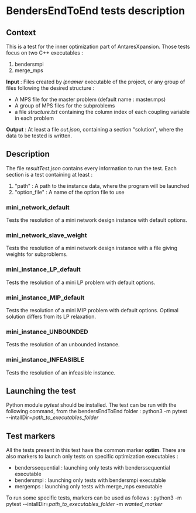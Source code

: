 # BendersEndToEnd tests description

## Context

This is a test for the inner optimization part of AntaresXpansion. Those tests focus on two C++ executables :

1. bendersmpi
2. merge_mps

**Input** : Files created by *lpnamer* executable of the project, or any group of files following the desired structure :

* A MPS file for the master problem (default name : master.mps)
* A group of MPS files for the subproblems
* a file *structure.txt* containing the column index of each coupling variable in each problem

**Output** : At least a file *out.json*, containing a section "solution", where the data to be tested is written.

## Description

The file *resultTest.json* contains every information to run the test. 
Each section is a test containing at least :
1. "path" : A path to the instance data, where the program will be launched
2. "option_file" : A name of the option file to use 

### mini_network_default

Tests the resolution of a mini network design instance with default options. 

### mini_network_slave_weight

Tests the resolution of a mini network design instance with a file giving weights for subproblems. 

### mini_instance_LP_default

Tests the resolution of a mini LP problem with default options.

### mini_instance_MIP_default

Tests the resolution of a mini MIP problem with default options. Optimal solution differs from its LP relaxation.

### mini_instance_UNBOUNDED

Tests the resolution of an unbounded instance.

### mini_instance_INFEASIBLE

Tests the resolution of an infeasible instance.

## Launching the test

Python module *pytest* should be installed. The test can be run with the following command, from the bendersEndToEnd folder :
    python3 -m pytest --intallDir=*path_to_executables_folder*

## Test markers

All the tests present in this test have the common marker **optim**.
There are also markers to launch only tests on specific optimization executables :

* benderssequential : launching only tests with benderssequential executable
* bendersmpi : launching only tests with bendersmpi executable
* mergemps : launching only tests with merge_mps executable

To run some specific tests, markers can be used as follows :
    python3 -m pytest --intallDir=*path_to_executables_folder* -m *wanted_marker*
